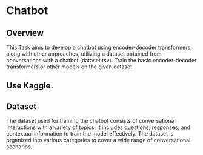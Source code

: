 # Chatbot 

## Overview
This Task aims to develop a chatbot using encoder-decoder transformers, along with other approaches, utilizing a dataset obtained from conversations with a chatbot (dataset.tsv). Train the basic encoder-decoder transformers or other models on the given dataset.

## Use Kaggle.

## Dataset
The dataset used for training the chatbot consists of conversational interactions with a variety of topics. It includes questions, responses, and contextual information to train the model effectively. The dataset is organized into various categories to cover a wide range of conversational scenarios.
